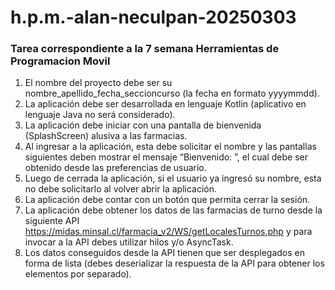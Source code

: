 # h.p.m.-alan-neculpan-20250303

### Tarea correspondiente a la 7 semana Herramientas de Programacion Movil

1. El nombre del proyecto debe ser su nombre_apellido_fecha_seccioncurso (la fecha en formato yyyymmdd).
2. La aplicación debe ser desarrollada en lenguaje Kotlin (aplicativo en lenguaje Java no será considerado).
3. La aplicación debe iniciar con una pantalla de bienvenida (SplashScreen) alusiva a las farmacias.
4. Al ingresar a la aplicación, esta debe solicitar el nombre y las pantallas siguientes deben mostrar el mensaje “Bienvenido: <NOMBRE>”, el cual debe ser obtenido desde las preferencias de usuario.
5. Luego de cerrada la aplicación, si el usuario ya ingresó su nombre, esta no debe solicitarlo al volver abrir la aplicación.
6. La aplicación debe contar con un botón que permita cerrar la sesión.
7. La aplicación debe obtener los datos de las farmacias de turno desde la siguiente API https://midas.minsal.cl/farmacia_v2/WS/getLocalesTurnos.php y para invocar a la API debes utilizar hilos y/o AsyncTask.
8. Los datos conseguidos desde la API tienen que ser desplegados en forma de lista (debes deserializar la respuesta de la API para obtener los elementos por separado).
